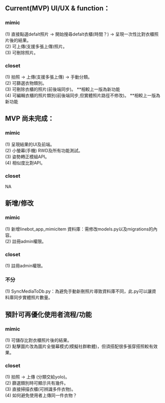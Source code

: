 
## Current(MVP) UI/UX & function：
### mimic 
(1) 直接點選defalt照片 -> 開始搜尋defalt衣櫃(時間？) -> 呈現一次性比對衣櫃照片後的結果。  
(2) 可上傳(支援多張上傳)照片。  
(3) 可刪除照片。  

### closet
(1) 拍照 -> 上傳(支援多張上傳) -> 手動分類。  
(2) 可篩選衣物類別。  
(3) 可刪除衣櫃的照片(前後端同步)。  **相較上一版為新功能  
(4) 可編輯衣櫃的照片類別(前後端同步,但實體照片路徑不修改)。  **相較上一版為新功能  


## MVP 尚未完成：
### mimic 
(1) 呈現結果的UI及前端。    
(2) 小螢幕(手機) RWD及所有功能測試。  
(3) 姿勢轉正模組API。  
(4) 相似度比對API。  

### closet
NA


## 新增/修改
### mimic 
(1) 新增linebot_app_mimicitem 資料庫：需修改models.py以及migrations的內容。  
(2) 註冊admin權限。  

### closet
(1)  註冊admin權限。  

### 不分
(1) SyncMediaToDb.py：為避免手動新刪照片導致資料庫不同，此.py可以讓資料庫同步實體照片數量。


## 預計可再優化使用者流程/功能
### mimic 
(1) 可儲存比對衣櫃照片後的結果。  
(2) 點擊圖片改為圖片全螢幕模式(模擬社群軟體)，但須搭配很多張穿搭照較有效果。  

### closet
(1) 拍照 -> 上傳 (分類交給yolo)。  
(2) 篩選類別時可顯示共有幾件。  
(3) 直接掃描衣櫃(可辨識多件衣物)。  
(4) 如何避免使用者上傳同一件衣物？  


